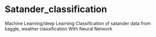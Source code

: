 # Satander_classification
Machine Learning/deep Learning
Classification of satander data from kaggle,
weather classification With Neural Network
